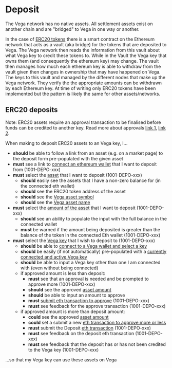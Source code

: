 # Deposit

The Vega network has no native assets. All settlement assets exist on another chain and are "bridged" to Vega in one way or another.

In the case of [ERC20 tokens](https://ethereum.org/en/developers/docs/standards/tokens/erc-20/) there is a smart contract on the Ethereum network that acts as a vault (aka bridge) for the tokens that are deposited to Vega. The Vega network then reads the information from this vault about what Vega key to credit these tokens to. While in the Vault the Vega key that owns them (and consequently the ethereum key) may change. The vault then manages how much each ethereum key is able to withdraw from the vault given then changes in ownership that may have happened on Vega. The keys to this vault and managed by the different nodes that make up the Vega network. They verify the the appropriate amounts can be withdrawn by each Ethereum key. At time of writing only ERC20 tokens have been implemented but the pattern is likely the same for other assets/networks.
## ERC20 deposits

Note: ERC20 assets require an approval transaction to be finalised before funds can be credited to another key. Read more about approvals [link 1](https://medium.com/ethex-market/erc20-approve-allow-explained-88d6de921ce9), [link 2](https://hackernoon.com/erc20-infinite-approval-a-battle-between-convenience-and-security-lk60350r). 

When making to deposit ERC20 assets to an Vega key, I...

- **should** be able to follow a link from an asset (e.g. on a market page) to the deposit form pre-populated with the given asset 
- **must** see a link to [connect an ethereum wallet](0004-EWAL-connect_ethereum_wallet.md) that I want to deposit from (1001-DEPO-xxx)
- **must** select the [asset](9001-DATA-data_display.md#asset) that I want to deposit (1001-DEPO-xxx)
  - **should** easily see the assets that I have a non-zero balance for (in the connected eth wallet)
  - **should** see the ERC20 token address of the asset
  - **should** see the [Vega asset symbol](9001-DATA-data_display.md#asset-symbol)
  - **should** see the [Vega asset name](9001-DATA-data_display.md#asset-name)
- **must** select the [amount of the asset](9001-DATA-data_display.md#asset-balances) that I want to deposit (1001-DEPO-xxx)
  - **should** see an ability to populate the input with the full balance in the connected wallet
  - **must** be warned if the amount being deposited is greater than the balance of the token in the connected Eth wallet (1001-DEPO-xxx)
- **must** select the [Vega key](9001-DATA-data_display.md#public-keys) that I wish to deposit to (1001-DEPO-xxx)
  - **should** be able to [connect to a Vega wallet and select a key](0002-WCON-connect_vega_wallet.md#select-and-switch-keys)
  - **should** be easily (if not automatically) pre-populated with a [currently connected and active Vega key](0002-WCON-connect_vega_wallet.md#select-and-switch-keys)
  - **should** be able to input a Vega key other than one I am connected with (even without being connected)
  - if approved amount is less than deposit: 
    - **must** see that an approval is needed and be prompted to approve more (1001-DEPO-xxx)
    - **should** see the approved [asset amount](9001-DATA-data_display.md#asset-balances)
    - **should** be able to input an amount to approve
    - **must** [submit eth transaction to approve](0005-ETXN-submit_ethereum_transaction.md) (1001-DEPO-xxx)
    - **must** see feedback for the approve transaction (1001-DEPO-xxx)
  - if approved amount is more than deposit amount: 
    - **could** see the approved [asset amount](9001-DATA-data_display.md#asset-balances)
    - **could** set a submit a new [eth transaction to approve more or less](0005-ETXN-submit_ethereum_transaction.md)
    - **must** submit the Deposit [eth transaction](0005-ETXN-submit_ethereum_transaction.md) (1001-DEPO-xxx)
    - **must** see feedback on the deposit eth transaction (1001-DEPO-xxx)
    - **must** see feedback that the deposit has or has not been credited to the Vega key (1001-DEPO-xxx)
 
...so that my Vega key can use these assets on Vega
